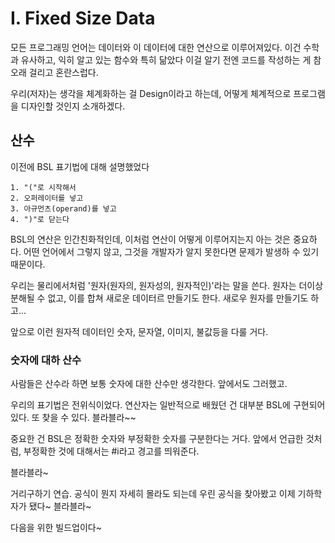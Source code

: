 # I. Fixed Size Data

모든 프로그래밍 언어는 데이터와 이 데이터에 대한 연산으로 이루어져있다. 이건 수학과 유사하고, 익히 알고 있는 함수와 특히 닮았다 이걸 알기 전엔 코드를 작성하는 게 참 오래 걸리고 혼란스럽다.

우리(저자)는 생각을 체계화하는 걸 Design이라고 하는데, 어떻게 체계적으로 프로그램을 디자인할 것인지 소개하겠다.

## 산수

이전에 BSL 표기법에 대해 설명했었다

```Racket
1. "("로 시작해서
2. 오퍼레이터를 넣고
3. 아규먼츠(operand)를 넣고
4. ")"로 닫는다
```

BSL의 연산은 인간친화적인데, 이처럼 연산이 어떻게 이루어지는지 아는 것은 중요하다. 어떤 언어에서 그렇지 않고, 그것을 개발자가 알지 못한다면 문제가 발생하 수 있기 때문이다.

우리는 물리에서처럼 '원자(원자의, 원자성의, 원자적인)'라는 말을 쓴다. 원자는 더이상 분해될 수 없고, 이를 합쳐 새로운 데이터르 만들기도 한다. 새로우 원자를 만들기도 하고...

앞으로 이런 원자적 데이터인 숫자, 문자열, 이미지, 불값등을 다룰 거다.

### 숫자에 대하 산수

 사람들은 산수라 하면 보통 숫자에 대한 산수만 생각한다. 앞에서도 그러했고.
 
 우리의 표기법은 전위식이었다. 연산자는 일반적으로 배웠던 건 대부분 BSL에 구현되어있다. 또 찾을 수 있다. 블라블라~~
 
 중요한 건 BSL은 정확한 숫자와 부정확한 숫자를 구분한다는 거다. 앞에서 언급한 것처럼, 부정확한 것에 대해서는 #i라고 경고를 띄워준다.
 
 블라블라~
 
 거리구하기 연습. 공식이 뭔지 자세히 몰라도 되는데 우린 공식을 찾아봤고 이제 기하학자가 됐다~ 블라블라~
 
 다음을 위한 빌드업이다~
 
 
 
